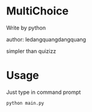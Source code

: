 # MultiChoice
Write by python

author: ledangquangdangquang

simpler than quizizz
# Usage
Just type in command prompt
```bash
python main.py
```

